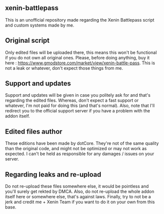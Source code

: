 ## xenin-battlepass
This is an unofficial repository made regarding the Xenin Battlepass script and custom systems made by me.

## Original script
Only edited files will be uploaded there, this means this won't be functional if you do not own all original ones.
Please, before doing anything, buy it here : https://www.gmodstore.com/market/view/xenin-battle-pass.
This is not a leak or whatever, don't expect those things from me.

## Support and updates
Support and updates will be given in case you politely ask for and that's regarding the edited files.
Whereas, don't expect a fast support or whatever, I'm not paid for doing this (and that's normal).
Also, note that I'll redirect you to the official support server if you have a problem with the addon itself.

## Edited files author
These editions have been made by dotCore.
They're not of the same quality than the original code, and might not be optimized or may not work as expected.
I can't be held as responsible for any damages / issues on your server.

## Regarding leaks and re-upload
Do not re-upload these files somewhere else, it would be pointless and you'll surely get rekted by DMCA.
Also, do not re-upload the whole addon itself here or somewhere else, that's against laws.
Finally, try to not be a jerk and credit me + Xenin Team if you want to do it on your own from this base.